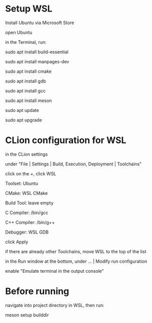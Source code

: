# Setup WSL

Install Ubuntu via Microsoft Store

open Ubuntu

in the Terminal, run:

sudo apt install build-essential

sudo apt install manpages-dev

sudo apt install cmake

sudo apt install gdb

sudo apt install gcc

sudo apt install meson

sudo apt update

sudo apt upgrade


# CLion configuration for WSL

in the CLion settings

under "File | Settings | Build, Execution, Deployment | Toolchains"

click on the +, click WSL


Toolset: Ubuntu

CMake: WSL CMake

Build Tool: leave empty

C Compiler: /bin/gcc

C++ Compiler: /bin/g++

Debugger: WSL GDB


click Apply

if there are already other Toolchains, move WSL to the top of the list


in the Run window at the bottom, under … | Modify run configuration

enable "Emulate terminal in the output console"


# Before running

navigate into project directory in WSL, then run:

meson setup builddir